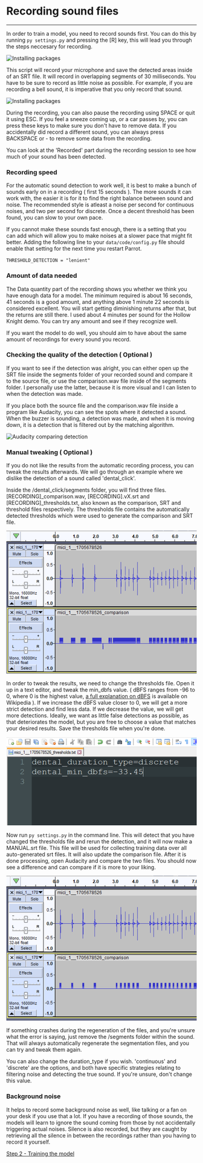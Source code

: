 # Recording sound files
----

In order to train a model, you need to record sounds first. You can do this by running `py settings.py` and pressing the [R] key, this will lead you through the steps neccesary for recording.

![Installing packages](media/settings-record.png)

This script will record your microphone and save the detected areas inside of an SRT file. It will record in overlapping segments of 30 milliseconds.
You have to be sure to record as little noise as possible. For example, if you are recording a bell sound, it is imperative that you only record that sound.


![Installing packages](media/settings-record-progress.png)

During the recording, you can also pause the recording using SPACE or quit it using ESC.
If you feel a sneeze coming up, or a car passes by, you can press these keys to make sure you don't have to remove data.
If you accidentally did record a different sound, you can always press BACKSPACE or - to remove some data from the recording.

You can look at the 'Recorded' part during the recording session to see how much of your sound has been detected.

### Recording speed

For the automatic sound detection to work well, it is best to make a bunch of sounds early on in a recording ( first 15 seconds ). The more sounds it can work with, the easier it is for it to find the right balance between sound and noise.
The recommended style is atleast a noise per second for continuous noises, and two per second for discrete. Once a decent threshold has been found, you can slow to your own pace.

If you cannot make these sounds fast enough, there is a setting that you can add which will allow you to make noises at a slower pace that might fit better.
Adding the following line to your `data/code/config.py` file should enable that setting for the next time you restart Parrot.

```
THRESHOLD_DETECTION = "lenient"
```

### Amount of data needed

The Data quantity part of the recording shows you whether we think you have enough data for a model.
The minimum required is about 16 seconds, 41 seconds is a good amount, and anything above 1 minute 22 seconds is considered excellent.
You will start getting diminishing returns after that, but the returns are still there. I used about 4 minutes per sound for the Hollow Knight demo.
You can try any amount and see if they recognize well.

If you want the model to do well, you should aim to have about the same amount of recordings for every sound you record.

### Checking the quality of the detection ( Optional )

If you want to see if the detection was alright, you can either open up the SRT file inside the segments folder of your recorded sound and compare it to the source file, or use the comparison.wav file inside of the segments folder. I personally use the latter, because it is more visual and I can listen to when the detection was made.

If you place both the source file and the comparison.wav file inside a program like Audacity, you can see the spots where it detected a sound. When the buzzer is sounding, a detection was made, and when it is moving down, it is a detection that is filtered out by the matching algorithm.

![Audacity comparing detection](media/settings-compare-detection.png)

### Manual tweaking ( Optional )

If you do not like the results from the automatic recording process, you can tweak the results afterwards. We will go through an example where we dislike the detection of a sound called 'dental_click'.

Inside the /dental_click/segments folder, you will find three files. [RECORDING]_comparison.wav, [RECORDING].vX.srt and [RECORDING]_thresholds.txt, also known as the comparison, SRT and threshold files respectively. The thresholds file contains the automatically detected thresholds which were used to generate the comparison and SRT file.

![Comparing recording and detection](media/recording-manual-before.png)

In order to tweak the results, we need to change the thresholds file. Open it up in a text editor, and tweak the min_dbfs value. ( dBFS ranges from -96 to 0, where 0 is the highest value, [a full explanation on dBFS](https://en.wikipedia.org/wiki/DBFS) is available on Wikipedia ).
If we increase the dBFS value closer to 0, we will get a more strict detection and find less data. If we decrease the value, we will get more detections. Ideally, we want as little false detections as possible, as that deteriorates the model, but you are free to choose a value that matches your desired results. Save the thresholds file when you're done.

![Tweaking thresholds](media/recording-manual-tweaking.png)

Now run `py settings.py` in the command line. This will detect that you have changed the thresholds file and rerun the detection, and it will now make a MANUAL.srt file. This file will be used for collecting training data over all auto-generated srt files. It will also update the comparison file. After it is done processing, open Audacity and compare the two files. You should now see a difference and can compare if it is more to your liking.

![Comparing the tweaks](media/recording-manual-after.png)

If something crashes during the regeneration of the files, and you're unsure what the error is saying, just remove the /segments folder within the sound. That will always automatically regenerate the segmentation files, and you can try and tweak them again.

You can also change the duration_type if you wish. 'continuous' and 'discrete' are the options, and both have specific strategies relating to filtering noise and detecting the true sound. If you're unsure, don't change this value.

### Background noise

It helps to record some background noise as well, like talking or a fan on your desk if you use that a lot. If you have a recording of those sounds, the models will learn to ignore the sound coming from those by not accidentally triggering actual noises. Silence is also recorded, but they are caught by retrieving all the silence in between the recordings rather than you having to record it yourself.

[Step 2 - Training the model](TRAINING.md)